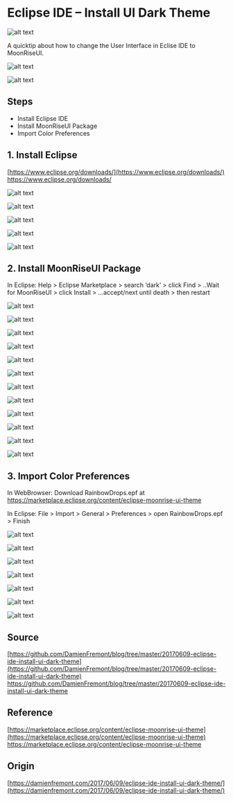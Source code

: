 Eclipse IDE – Install UI Dark Theme
======
 
![alt text](screenshots/170610105642196.png)
 
A quicktip about how to change the User Interface in Eclise IDE to MoonRiseUI.
 

 
![alt text](screenshots/170610105642247.png)
 

 
![alt text](screenshots/170610105642327.png)
 

 
## Steps
 
* Install Eclipse IDE
* Install MoonRiseUI Package
* Import Color Preferences
 
 
 
## 1. Install Eclipse
 
[https://www.eclipse.org/downloads/](https://www.eclipse.org/downloads/)
https://www.eclipse.org/downloads/
 
![alt text](screenshots/170610105642392.png)
 

 
![alt text](screenshots/170610105642442.png)
 

 
![alt text](screenshots/170610105642489.png)
 

 
![alt text](screenshots/170610105643258.png)
 

 
![alt text](screenshots/170610105643479.png)
 

 
 
 
## 2. Install MoonRiseUI Package
 
In Eclipse: Help > Eclipse Marketplace > search ‘dark’ > click Find > ..Wait for MoonRiseUI > click Install > …accept/next until death > then restart
 
![alt text](screenshots/170610105643532.png)
 

 
![alt text](screenshots/170610105643580.png)
 

 
![alt text](screenshots/170610105643817.png)
 

 
![alt text](screenshots/170610105643870.png)
 

 
![alt text](screenshots/170610105643913.png)
 

 
![alt text](screenshots/170610105643958.png)
 

 
![alt text](screenshots/170610105644004.png)
 

 
![alt text](screenshots/170610105644052.png)
 

 
![alt text](screenshots/170610105644840.png)
 

 
![alt text](screenshots/170610105644888.png)
 

 
![alt text](screenshots/170610105644934.png)
 

 
![alt text](screenshots/170610105644977.png)
 

 
 
 
## 3. Import Color Preferences
 
In WebBrowser: Download RainbowDrops.epf at https://marketplace.eclipse.org/content/eclipse-moonrise-ui-theme
 
In Eclipse: File > Import > General > Preferences > open RainbowDrops.epf > Finish
 
![alt text](screenshots/170610105645026.png)
 

 
![alt text](screenshots/170610105645073.png)
 

 
![alt text](screenshots/170610105645119.png)
 

 
![alt text](screenshots/170610105645167.png)
 

 
![alt text](screenshots/170610105645212.png)
 

 
![alt text](screenshots/170610105645260.png)
 

 
 
 
![alt text](screenshots/170610105645308.png)
 

 
 
 
## Source
 
[https://github.com/DamienFremont/blog/tree/master/20170609-eclipse-ide-install-ui-dark-theme](https://github.com/DamienFremont/blog/tree/master/20170609-eclipse-ide-install-ui-dark-theme)
https://github.com/DamienFremont/blog/tree/master/20170609-eclipse-ide-install-ui-dark-theme
 
## Reference
 
[https://marketplace.eclipse.org/content/eclipse-moonrise-ui-theme](https://marketplace.eclipse.org/content/eclipse-moonrise-ui-theme)
https://marketplace.eclipse.org/content/eclipse-moonrise-ui-theme
 
 
 
 
 
 
## Origin
[https://damienfremont.com/2017/06/09/eclipse-ide-install-ui-dark-theme/](https://damienfremont.com/2017/06/09/eclipse-ide-install-ui-dark-theme/)
 
